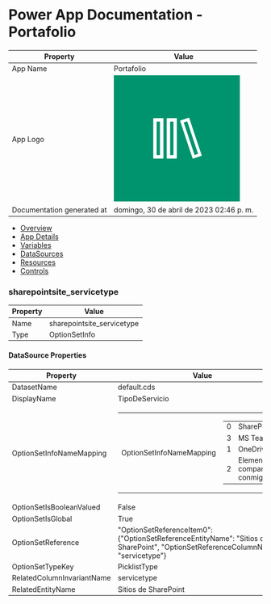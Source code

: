 ﻿# Power App Documentation \- Portafolio

| Property                   | Value                                    |
| -------------------------- | ---------------------------------------- |
| App Name                   | Portafolio                               |
| App Logo                   | ![App Logo](resources/applogoSmall.png)  |
| Documentation generated at | domingo, 30 de abril de 2023 02:46 p. m. |

- [Overview](index-Portafolio.md)
- [App Details](appdetails-Portafolio.md)
- [Variables](variables-Portafolio.md)
- [DataSources](datasources-Portafolio.md)
- [Resources](resources-Portafolio.md)
- [Controls](controls-Portafolio.md)

### sharepointsite\_servicetype

| Property | Value                       |
| -------- | --------------------------- |
| Name     | sharepointsite\_servicetype |
| Type     | OptionSetInfo               |

#### DataSource Properties

| Property                   | Value                                                                                                                                                                                                                                                    |
| -------------------------- | -------------------------------------------------------------------------------------------------------------------------------------------------------------------------------------------------------------------------------------------------------- |
| DatasetName                | default.cds                                                                                                                                                                                                                                              |
| DisplayName                | TipoDeServicio                                                                                                                                                                                                                                           |
| OptionSetInfoNameMapping   | <table><tr><td>OptionSetInfoNameMapping</td><td><table><tr><td>0</td><td>SharePoint</td></tr><tr><td>3</td><td>MS Teams</td></tr><tr><td>1</td><td>OneDrive</td></tr><tr><td>2</td><td>Elementos compartidos conmigo</td></tr></table></td></tr></table> |
| OptionSetIsBooleanValued   | False                                                                                                                                                                                                                                                    |
| OptionSetIsGlobal          | True                                                                                                                                                                                                                                                     |
| OptionSetReference         | "OptionSetReferenceItem0": {"OptionSetReferenceEntityName": "Sitios de SharePoint", "OptionSetReferenceColumnName": "servicetype"}                                                                                                                       |
| OptionSetTypeKey           | PicklistType                                                                                                                                                                                                                                             |
| RelatedColumnInvariantName | servicetype                                                                                                                                                                                                                                              |
| RelatedEntityName          | Sitios de SharePoint                                                                                                                                                                                                                                     |
